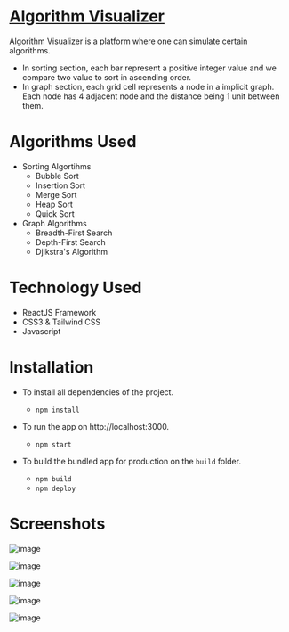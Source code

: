 # [Algorithm Visualizer](https://deepanshupal09.github.io/algorithmvisualzer/)
Algorithm Visualizer is a platform where one can simulate certain algorithms.
- In sorting section, each bar represent a positive integer value and we compare two value to sort in ascending order.
- In graph section, each grid cell represents a node in a implicit graph. Each node has 4 adjacent node and the distance being 1 unit between them.

# Algorithms Used
- Sorting Algortihms    
    - Bubble Sort
    - Insertion Sort
    - Merge Sort
    - Heap Sort
    - Quick Sort
- Graph Algorithms 
    - Breadth-First Search
    - Depth-First Search
    - Djikstra's Algorithm 


# Technology Used
- ReactJS Framework
- CSS3 & Tailwind CSS
- Javascript

# Installation
  - To install all dependencies of the project.
    - `npm install`
  
  - To run the app on http://localhost:3000.
    - `npm start`
  
  - To build the bundled app for production on the `build` folder.
    - `npm build`
    - `npm deploy`

# Screenshots
![image](https://github.com/deepanshupal09/algorithmvisualzer/assets/129399840/6b198775-ba0e-43ba-87f3-3551ebd90427)

![image](https://github.com/deepanshupal09/algorithmvisualzer/assets/129399840/779b97ab-8206-4bc2-a9ed-eb18cafa704e)

![image](https://github.com/deepanshupal09/algorithmvisualzer/assets/129399840/425e8036-cb46-48d7-a1be-2761e8fbd711)

![image](https://github.com/deepanshupal09/algorithmvisualzer/assets/129399840/8658b6b3-9a53-4cfe-97e3-ba6eb40b7514)

![image](https://github.com/deepanshupal09/algorithmvisualzer/assets/129399840/9e0ece9c-519f-4cb4-9b87-945aff4bb370)






